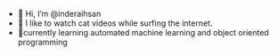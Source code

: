 - 👋 Hi, I’m @inderaihsan
- 👀 I like to watch cat videos while surfing the internet. 
- 🌱currently learning automated machine learning and object oriented programming


<!---
inderaihsan/inderaihsan is a ✨ special ✨ repository because its `README.md` (this file) appears on your GitHub profile.
You can click the Preview link to take a look at your changes.
--->
